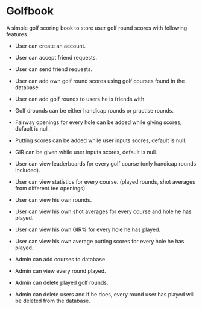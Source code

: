 # Golfbook

A simple golf scoring book to store user golf round scores with following features.

- User can create an account.
- User can accept friend requests.
- User can send friend requests.  <p>

- User can add own golf round scores using golf courses found in the database.
- User can add golf rounds to users he is friends with.
- Golf drounds can be either handicap rounds or practise rounds.
- Fairway openings for every hole can be added while giving scores, default is null.
- Putting scores can be added while user inputs scores, default is null.
- GIR can be given while user inputs scores, default is null.  <p>

- User can view leaderboards for every golf course (only handicap rounds included).
- User can view statistics for every course. (played rounds, shot averages from different tee openings)
- User can view his own rounds.
- User can view his own shot averages for every course and hole he has played.
- User can view his own GIR% for every hole he has played.
- User can view his own average putting scores for every hole he has played.  <p>

- Admin can add courses to database.
- Admin can view every round played.
- Admin can delete played golf rounds.
- Admin can delete users and if he does, every round user has played will be deleted from the database.


